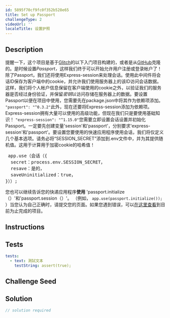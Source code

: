 ```yaml
---
id: 5895f70cf9fc0f352b528e65
title: Set up Passport
challengeType: 2
videoUrl: ''
localeTitle: 设置护照
---
```


## Description
<section id="description">提醒一下，这个项目是基于<a href="https://glitch.com/#!/import/github/freeCodeCamp/boilerplate-advancednode/">Glitch</a>的以下入门项目构建的，或者是从<a href="https://github.com/freeCodeCamp/boilerplate-advancednode/">GitHub</a>克隆的。是时候设置<em>Passport，</em>这样我们终于可以开始允许用户注册或登录帐户了！除了Passport，我们还将使用Express-session来处理会话。使用此中间件将会话ID保存为客户端中的cookie，并允许我们使用服务器上的该ID访问会话数据。这样，我们将个人帐户信息保留在客户端使用的cookie之外，以验证我们的服务器是否经过身份验证，并保留<em>密钥</em>以访问存储在服务器上的数据。要设置Passport以便在项目中使用，您需要先在package.json中将其作为依赖项添加。 <code>&quot;passport&quot;: &quot;^0.3.2&quot;</code>此外，现在还要将Express-session添加为依赖项。 Express-session拥有大量可以使用的高级功能，但现在我们只是要使用基础知识！ <code>&quot;express-session&quot;: &quot;^1.15.0&quot;</code>您需要立即设置会话设置并初始化Passport。一定要先创建变量&#39;session&#39;和&#39;passport&#39;，分别要求&#39;express-session&#39;和&#39;passport&#39;。要设置您要使用的快速应用程序使用会话，我们将仅定义几个基本选项。请务必将“SESSION_SECRET”添加到.env文件中，并为其提供随机值。这用于计算用于加密cookie的哈希值！ <pre> app.use（会话（{
  secret：process.env.SESSION_SECRET，
  resave：是的，
  saveUninitialized：true，
}））; </pre>您也可以继续告诉您的快递应用程序<b>使用</b> &#39;passport.initialize（）&#39;和&#39;passport.session（）&#39;。 （例如， <code>app.use(passport.initialize());</code> ）当您认为自己正确时，请提交您的页面。如果您遇到错误，可以<a href="https://gist.github.com/JosephLivengood/338a9c5a326923c3826a666d430e65c3">在这里查看</a>到目前为止完成的项目。 </section>

## Instructions
<section id="instructions">
</section>

## Tests
<section id='tests'>

```yml
tests:
  - text: 測試文本
    testString: assert(true);

```

</section>

## Challenge Seed
<section id='challengeSeed'>

</section>

## Solution
<section id='solution'>

```js
// solution required
```
</section>
